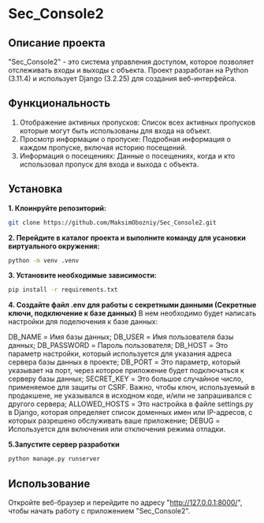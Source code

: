 Sec_Console2
===

Описание проекта
---
"Sec_Console2" - это система управления доступом, которое позволяет отслеживать входы и выходы с объекта. 
Проект разработан на Python (3.11.4) и использует Django (3.2.25) для создания веб-интерфейса.

Функциональность
---
1. Отображение активных пропусков: Список всех активных пропусков которые могут быть использованы для входа на объект.
2. Просмотр информации о пропуске: Подробная информация о каждом пропуске, включая историю посещений.
3. Информация о посещениях: Данные о посещениях, когда и кто использовал пропуск для входа и выхода с объекта.

Установка
-----
**1. Клоинруйте репозиторий:**
```bash
git clone https://github.com/MaksimObozniy/Sec_Console2.git
```

**2. Перейдите в каталог проекта и выполните команду для усановки виртуального окружения:**
```bash
python -m venv .venv
```

**3. Установите необходимые зависимости:**
```bash
pip install -r requirements.txt
```

**4. Создайте файл .env для работы с секретными данными (Секретные ключи, подключение к базе данных)**
В нем необходимо будет написать настройки для поделючения к базе данных:

DB_NAME = Имя базы данных;
DB_USER = Имя пользователя базы данных;
DB_PASSWORD = Пароль пользователя;
DB_HOST = Это параметр настройки, который используется для указания адреса сервера базы данных в проекте;
DB_PORT = Это параметр, который указывает на порт, через которое приложение будет подключаться к серверу базы данных;
SECRET_KEY = Это большое случайное число, применяемое для защиты от CSRF. Важно, чтобы ключ, используемый в продакшене, не указывался в исходном коде, и/или не запрашивался с другого сервера;
ALLOWED_HOSTS = Это настройка в файле settings.py в Django, которая определяет список доменных имен или IP-адресов, с которых разрешено обслуживать ваше приложение;
DEBUG = Используется для включения или отключения режима отладки.

**5.Запустите сервер разработки**

```bash
python manage.py runserver
```

Использование
----
Откройте веб-браузер и перейдите по адресу "http://127.0.0.1:8000/", чтобы начать работу с приложением "Sec_Console2".

